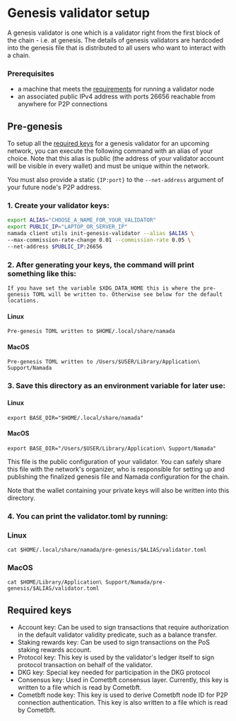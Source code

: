 # Genesis validator setup

A genesis validator is one which is a validator right from the first block of the chain - i.e. at genesis. The details of genesis validators are hardcoded into the genesis file that is distributed to all users who want to interact with a chain.

### Prerequisites

- a machine that meets the [requirements](./hardware.md) for running a validator node
- an associated public IPv4 address with ports 26656 reachable from anywhere for P2P connections

## Pre-genesis

To setup all the [required keys](#required-keys) for a genesis validator for an upcoming network, you can execute the following command with an alias of your choice. Note that this alias is public (the address of your validator account will be visible in every wallet) and must be unique within the network.

You must also provide a static `{IP:port}` to the `--net-address` argument of your future node's P2P address.

### 1. Create your validator keys:
``` bash
export ALIAS="CHOOSE_A_NAME_FOR_YOUR_VALIDATOR"
export PUBLIC_IP="LAPTOP_OR_SERVER_IP"
namada client utils init-genesis-validator --alias $ALIAS \
--max-commission-rate-change 0.01 --commission-rate 0.05 \
--net-address $PUBLIC_IP:26656
```

### 2. After generating your keys, the command will print something like this:

```admonish note
If you have set the variable $XDG_DATA_HOME this is where the pre-genesis TOML will be written to. Otherwise see below for the default locations.
```

#### Linux 
```shell
Pre-genesis TOML written to $HOME/.local/share/namada
```
#### MacOS
```shell
Pre-genesis TOML written to /Users/$USER/Library/Application\ Support/Namada
```

### 3. Save this directory as an environment variable for later use:

#### Linux 
```shell
export BASE_DIR="$HOME/.local/share/namada"
```
#### MacOS
```shell
export BASE_DIR="/Users/$USER/Library/Application\ Support/Namada"
```

This file is the public configuration of your validator. You can safely share this file with the network's organizer, who is responsible for setting up and publishing the finalized genesis file and Namada configuration for the chain.

Note that the wallet containing your private keys will also be written into this directory.

### 4. You can print the validator.toml by running: 

### Linux 
`cat $HOME/.local/share/namada/pre-genesis/$ALIAS/validator.toml`
### MacOS 
`cat $HOME/Library/Application\ Support/Namada/pre-genesis/$ALIAS/validator.toml`

## Required keys

- Account key: Can be used to sign transactions that require authorization in the default validator validity predicate, such as a balance transfer.
- Staking rewards key: Can be used to sign transactions on the PoS staking rewards account.
- Protocol key: This key is used by the validator's ledger itself to sign protocol transaction on behalf of the validator.
- DKG key: Special key needed for participation in the DKG protocol
- Consensus key: Used in Cometbft consensus layer. Currently, this key is written to a file which is read by Cometbft.
- Cometbft node key: This key is used to derive Cometbft node ID for P2P connection authentication. This key is also written to a file which is read by Cometbft.
